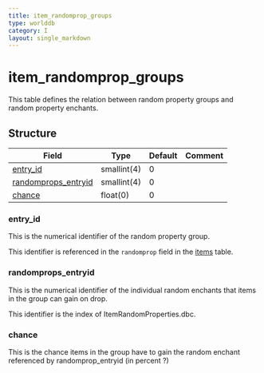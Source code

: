 ```yaml
---
title: item_randomprop_groups
type: worlddb
category: I
layout: single_markdown
---
```


# item_randomprop_groups
This table defines the relation between random property groups and random property enchants.

## Structure

Field                                                                                                        | Type        | Default | Comment
------------------------------------------------------------------------------------------------------------ | ----------- | ------- | -------
[entry_id](#entry_id)                       | smallint(4) | 0       |        
[randomprops_entryid](#randomprops_entryid) | smallint(4) | 0       |        
[chance](#chance)                           | float(0)    | 0       |        

### entry_id

This is the numerical identifier of the random property group.

This identifier is referenced in the `randomprop` field in the [items](http://www.ascemu.org/wiki/index.php?title=Items&action=edit&redlink=1 "Items (page does not exist)") table.

### randomprops_entryid

This is the numerical identifier of the individual random enchants that items in the group can gain on drop.

This identifier is the index of ItemRandomProperties.dbc.

### chance

This is the chance items in the group have to gain the random enchant referenced by randomprop_entryid (in percent ?)